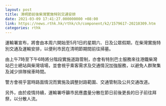 ```yaml
---
layout: post
title: 清明節前後柴灣實施特別交通安排
date: 2021-03-09 17:41:27.000000000 +08:00
link: https://news.rthk.hk/rthk/ch/component/k2/1579617-20210309.htm
categories: rthk
---
```


運輸署宣布，將會由本周六開始至5月1日的星期六、日及公眾假期，在柴灣實施特別交通及運輸安排，以便利市民在清明節期間前往掃墓。

由上午7時至下午6時將分階段實施道路管制，亦會有特別巴士服務來往港鐵柴灣站巴士總站與柴灣墳場，並會視乎乘客需求及交通情況加強服務，以避免人群聚集及減少排隊候車時間。

警方會視乎當時路面情況而實施及調整封路範圍、交通管制及公共交通改道。

另外，由於疫情持續，運輸署呼籲市民應盡量分散在節日前後更長的日子前往拜祭，以分散人流。

